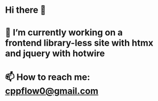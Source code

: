 # Hi there 👋
# 🔭 I’m currently working on a frontend library-less site with htmx and jquery with hotwire
# 📫 How to reach me: cppflow0@gmail.com

<!--
**dalpaka/dalpaka** is a ✨ _special_ ✨ repository because its `README.md` (this file) appears on your GitHub profile.

Here are some ideas to get you started:

# 🔭 I’m currently working on a frontend library-less site with htmx and jquery with hotwire
# 📫 How to reach me: cppflow0@gmail.com
-->

